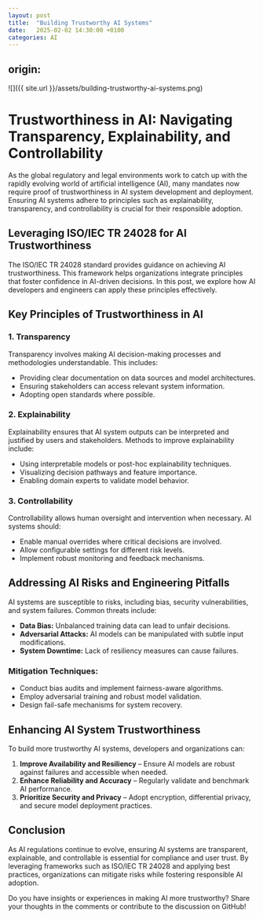 ```yaml
---
layout: post
title:  "Building Trustworthy AI Systems"
date:   2025-02-02 14:30:00 +0100
categories: AI 
---
```




## origin: 

![]({{ site.url }}/assets/building-trustworthy-ai-systems.png)



# Trustworthiness in AI: Navigating Transparency, Explainability, and Controllability

As the global regulatory and legal environments work to catch up with the rapidly evolving world of artificial intelligence (AI), many mandates now require proof of trustworthiness in AI system development and deployment. Ensuring AI systems adhere to principles such as explainability, transparency, and controllability is crucial for their responsible adoption. 

## Leveraging ISO/IEC TR 24028 for AI Trustworthiness

The ISO/IEC TR 24028 standard provides guidance on achieving AI trustworthiness. This framework helps organizations integrate principles that foster confidence in AI-driven decisions. In this post, we explore how AI developers and engineers can apply these principles effectively.

## Key Principles of Trustworthiness in AI

### 1. **Transparency**
Transparency involves making AI decision-making processes and methodologies understandable. This includes:
- Providing clear documentation on data sources and model architectures.
- Ensuring stakeholders can access relevant system information.
- Adopting open standards where possible.

### 2. **Explainability**
Explainability ensures that AI system outputs can be interpreted and justified by users and stakeholders. Methods to improve explainability include:
- Using interpretable models or post-hoc explainability techniques.
- Visualizing decision pathways and feature importance.
- Enabling domain experts to validate model behavior.

### 3. **Controllability**
Controllability allows human oversight and intervention when necessary. AI systems should:
- Enable manual overrides where critical decisions are involved.
- Allow configurable settings for different risk levels.
- Implement robust monitoring and feedback mechanisms.

## Addressing AI Risks and Engineering Pitfalls

AI systems are susceptible to risks, including bias, security vulnerabilities, and system failures. Common threats include:
- **Data Bias:** Unbalanced training data can lead to unfair decisions.
- **Adversarial Attacks:** AI models can be manipulated with subtle input modifications.
- **System Downtime:** Lack of resiliency measures can cause failures.

### Mitigation Techniques:
- Conduct bias audits and implement fairness-aware algorithms.
- Employ adversarial training and robust model validation.
- Design fail-safe mechanisms for system recovery.

## Enhancing AI System Trustworthiness

To build more trustworthy AI systems, developers and organizations can:
1. **Improve Availability and Resiliency** – Ensure AI models are robust against failures and accessible when needed.
2. **Enhance Reliability and Accuracy** – Regularly validate and benchmark AI performance.
3. **Prioritize Security and Privacy** – Adopt encryption, differential privacy, and secure model deployment practices.

## Conclusion

As AI regulations continue to evolve, ensuring AI systems are transparent, explainable, and controllable is essential for compliance and user trust. By leveraging frameworks such as ISO/IEC TR 24028 and applying best practices, organizations can mitigate risks while fostering responsible AI adoption.

Do you have insights or experiences in making AI more trustworthy? Share your thoughts in the comments or contribute to the discussion on GitHub!


